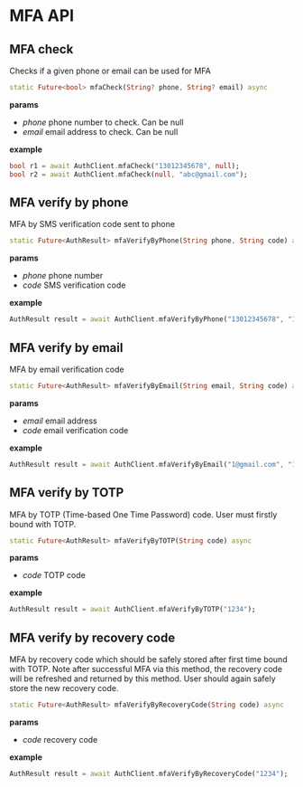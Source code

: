 # MFA API 

<LastUpdated/>

## MFA check 

Checks if a given phone or email can be used for MFA

```dart
static Future<bool> mfaCheck(String? phone, String? email) async
```

**params**

- *phone* phone number to check. Can be null
- *email* email address to check. Can be null

**example**

```dart
bool r1 = await AuthClient.mfaCheck("13012345678", null);
bool r2 = await AuthClient.mfaCheck(null, "abc@gmail.com");
```



## MFA verify by phone 

MFA by SMS verification code sent to phone

```dart
static Future<AuthResult> mfaVerifyByPhone(String phone, String code) async
```

**params**

- *phone* phone number
- *code* SMS verification code

**example**

```dart
AuthResult result = await AuthClient.mfaVerifyByPhone("13012345678", "1234");
```



## MFA verify by email 

MFA by email verification code

```dart
static Future<AuthResult> mfaVerifyByEmail(String email, String code) async
```

**params**

- *email* email address
- *code* email verification code

**example**

```dart
AuthResult result = await AuthClient.mfaVerifyByEmail("1@gmail.com", "1234");
```



## MFA verify by TOTP 

MFA by TOTP (Time-based One Time Password) code. User must firstly bound with TOTP.

```dart
static Future<AuthResult> mfaVerifyByTOTP(String code) async
```

**params**

- *code* TOTP code

**example**

```dart
AuthResult result = await AuthClient.mfaVerifyByTOTP("1234");
```



## MFA verify by recovery code 

MFA by recovery code which should be safely stored after first time bound with TOTP. Note after successful MFA via this method, the recovery code will be refreshed and returned by this method. User should again safely store the new recovery code.

```dart
static Future<AuthResult> mfaVerifyByRecoveryCode(String code) async
```

**params**

- *code* recovery code

**example**

```dart
AuthResult result = await AuthClient.mfaVerifyByRecoveryCode("1234");
```

<br>